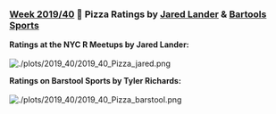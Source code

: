 ### [Week 2019/40](https://github.com/Z3tt/TidyTuesday/blob/master/R/2019_40_Pizza.Rmd) 🍕 Pizza Ratings by [Jared Lander](https://twitter.com/jaredlander/status/1178122846419193858?s=20) & [Bartools Sports](https://github.com/tylerjrichards/Barstool_Pizza)

**Ratings at the NYC R Meetups by Jared Lander:**  
<br>
![./plots/2019_40/2019_40_Pizza_jared.png](https://raw.githubusercontent.com/Z3tt/TidyTuesday/master/plots/2019_40/2019_40_Pizza_jared.png)

**Ratings on Barstool Sports by Tyler Richards:**  
<br>
![./plots/2019_40/2019_40_Pizza_barstool.png](https://raw.githubusercontent.com/Z3tt/TidyTuesday/master/plots/2019_40/2019_40_Pizza_barstool.png)
